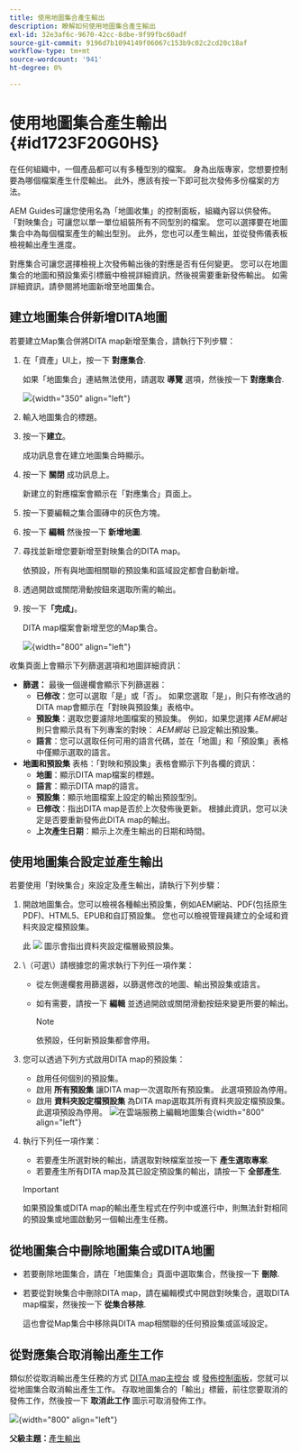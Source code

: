 ```yaml
---
title: 使用地圖集合產生輸出
description: 瞭解如何使用地圖集合產生輸出
exl-id: 32e3af6c-9670-42cc-8dbe-9f99fbc60adf
source-git-commit: 9196d7b1094149f06067c153b9c02c2cd20c18af
workflow-type: tm+mt
source-wordcount: '941'
ht-degree: 0%

---
```


# 使用地圖集合產生輸出 {#id1723F20G0HS}

在任何組織中，一個產品都可以有多種型別的檔案。 身為出版專家，您想要控制要為哪個檔案產生什麼輸出。 此外，應該有按一下即可批次發佈多份檔案的方法。

AEM Guides可讓您使用名為「地圖收集」的控制面板，組織內容以供發佈。 「對映集合」可讓您以單一單位組裝所有不同型別的檔案。 您可以選擇要在地圖集合中為每個檔案產生的輸出型別。 此外，您也可以產生輸出，並從發佈儀表板檢視輸出產生進度。

對應集合可讓您選擇檢視上次發佈輸出後的對應是否有任何變更。 您可以在地圖集合的地圖和預設集索引標籤中檢視詳細資訊，然後視需要重新發佈輸出。 如需詳細資訊，請參閱將地圖新增至地圖集合。

## 建立地圖集合併新增DITA地圖

若要建立Map集合併將DITA map新增至集合，請執行下列步驟：

1. 在「資產」UI上，按一下 **對應集合**.

   如果「地圖集合」連結無法使用，請選取 **導覽** 選項，然後按一下 **對應集合**.

   ![](images/access-map-collection-left-rail.png){width="350" align="left"}

1. 輸入地圖集合的標題。
1. 按一下&#x200B;**建立**。

   成功訊息會在建立地圖集合時顯示。

1. 按一下 **關閉** 成功訊息上。

   新建立的對應檔案會顯示在「對應集合」頁面上。

1. 按一下要編輯之集合圖磚中的灰色方塊。
1. 按一下 **編輯** 然後按一下 **新增地圖**.
1. 尋找並新增您要新增至對映集合的DITA map。

   依預設，所有與地圖相關聯的預設集和區域設定都會自動新增。

1. 透過開啟或關閉滑動按鈕來選取所需的輸出。
1. 按一下&#x200B;**「完成」**。

   DITA map檔案會新增至您的Map集合。

   ![](images/maps_presets_62_63.png){width="800" align="left"}

收集頁面上會顯示下列篩選選項和地圖詳細資訊：

- **篩選：** 最後一個邊欄會顯示下列篩選器：
   - **已修改**：您可以選取「是」或「否」。 如果您選取「是」，則只有修改過的DITA map會顯示在「對映與預設集」表格中。
   - **預設集**：選取您要濾除地圖檔案的預設集。 例如，如果您選擇 *AEM網站* 則只會顯示具有下列專案的對映： *AEM網站* 已設定輸出預設集。
   - **語言**：您可以選取任何可用的語言代碼，並在「地圖」和「預設集」表格中僅顯示選取的語言。
- **地圖和預設集** 表格：「對映和預設集」表格會顯示下列各欄的資訊：
   - **地圖**：顯示DITA map檔案的標題。
   - **語言**：顯示DITA map的語言。
   - **預設集**：顯示地圖檔案上設定的輸出預設型別。
   - **已修改**：指出DITA map是否於上次發佈後更新。 根據此資訊，您可以決定是否要重新發佈此DITA map的輸出。
   - **上次產生日期**：顯示上次產生輸出的日期和時間。

## 使用地圖集合設定並產生輸出

若要使用「對映集合」來設定及產生輸出，請執行下列步驟：

1. 開啟地圖集合。您可以檢視各種輸出預設集，例如AEM網站、PDF(包括原生PDF)、HTML5、EPUB和自訂預設集。 您也可以檢視管理員建立的全域和資料夾設定檔預設集。

   此 ![](images/global-preset-icon.svg) 圖示會指出資料夾設定檔層級預設集。
1. \（可選\）請根據您的需求執行下列任一項作業：
   - 從左側邊欄套用篩選器，以篩選修改的地圖、輸出預設集或語言。
   - 如有需要，請按一下 **編輯** 並透過開啟或關閉滑動按鈕來變更所要的輸出。



     >[!NOTE]
     >  
     > 依預設，任何新預設集都會停用。

1. 您可以透過下列方式啟用DITA map的預設集：

   - 啟用任何個別的預設集。
   - 啟用 **所有預設集** 讓DITA map一次選取所有預設集。 此選項預設為停用。
   - 啟用 **資料夾設定檔預設集** 為DITA map選取其所有資料夾設定檔預設集。 此選項預設為停用。
     ![在雲端服務上編輯地圖集合](images/edit-map-collection-cs.png){width="800" align="left"}



1. 執行下列任一項作業：

   - 若要產生所選對映的輸出，請選取對映檔案並按一下 **產生選取專案**.
   - 若要產生所有DITA map及其已設定預設集的輸出，請按一下 **全部產生**.
   >[!IMPORTANT]
   >
   > 如果預設集或DITA map的輸出產生程式在佇列中或進行中，則無法針對相同的預設集或地圖啟動另一個輸出產生任務。


## 從地圖集合中刪除地圖集合或DITA地圖

- 若要刪除地圖集合，請在「地圖集合」頁面中選取集合，然後按一下 **刪除**.
- 若要從對映集合中刪除DITA map，請在編輯模式中開啟對映集合，選取DITA map檔案，然後按一下 **從集合移除**.

  這也會從Map集合中移除與DITA map相關聯的任何預設集或區域設定。


## 從對應集合取消輸出產生工作

類似於從取消輸出產生任務的方式 [DITA map主控台](generate-output-for-a-dita-map.md#id2061H100T5Z) 或 [發佈控制面板](generate-output-publish-dashboard.md#)，您就可以從地圖集合取消輸出產生工作。 存取地圖集合的「輸出」標籤，前往您要取消的發佈工作，然後按一下 **取消此工作** 圖示可取消發佈工作。

![](images/cancel-publish-task-map-collection.png){width="800" align="left"}

**父級主題：**[&#x200B;產生輸出](generate-output.md)
